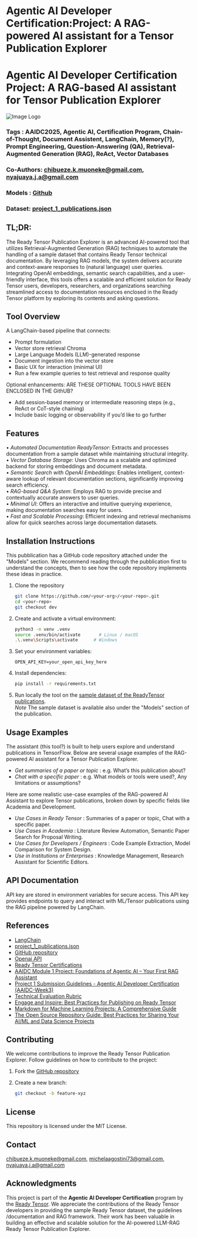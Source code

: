 # Agentic AI Developer Certification:Project: A RAG-powered AI assistant for a Tensor Publication Explorer  
# Agentic AI Developer Certification Project: A RAG-based AI assistant for Tensor Publication Explorer

![Image Logo](ChatGPT_Image_v2_resized.jpg)

### Tags : AAIDC2025, Agentic AI, Certification Program, Chain-of-Thought, Document Assistent, LangChain, Memory(?), Prompt Engineering, Question-Answering (QA), Retrieval-Augmented Generation (RAG), ReAct, Vector Databases
### Co-Authors: chibueze.k.muoneke@gmail.com, nyajuaya.j.a@gmail.com 
### Models : [Github](https://github.com/Joshua-Abok/rag_apk)
### Dataset: [project_1_publications.json](https://drive.google.com/drive/folders/1HAqLXL2W-sh8hqoBb1iSauJ_0wZVRxB9)


## TL;DR:
The Ready Tensor Publication Explorer is an advanced AI-powered tool that utilizes Retrieval-Augmented Generation (RAG) techniques to automate the handling of a sample dataset that contains Ready Tensor technical documentation. By leveraging RAG models, the system delivers accurate and context-aware responses to (natural language) user queries. Integrating OpenAI embeddings, semantic search capabilities, and a user-friendly interface, this tools offers a scalable and efficient solution for Ready Tensor users, developers, researchers, and organizations searching streamlined access to documentation resources enclosed in the Ready Tensor platform by exploring its contents and asking questions. 

 
## Tool Overview 
A LangChain-based pipeline that connects:
- Prompt formulation
- Vector store retrieval Chroma
- Large Language Models (LLM)-generated response
- Document ingestion into the vector store
- Basic UX for interaction (minimal UI)  
- Run a few example queries to test retrieval and response quality

Optional enhancements: ARE THESE OPTIONAL TOOLS HAVE BEEN ENCLOSED IN THE GithUB?  
- Add session-based memory or intermediate reasoning steps (e.g., ReAct or CoT-style chaining)
- Include basic logging or observability if you’d like to go further


## Features
• _Automated Documentation ReadyTensor_: Extracts and processes documentation from a sample dataset while maintaining structural integrity.  
• _Vector Database Storage_: Uses Chroma as a scalable and optimized backend for storing embeddings and document metadata.  
• _Semantic Search with OpenAI Embeddings_: Enables intelligent, context-aware lookup of relevant documentation sections, significantly improving search efficiency.  
• _RAG-based Q&A System_: Employs RAG to provide precise and contextually accurate answers to user queries.  
• _Minimal UI_: Offers an interactive and intuitive querying experience, making documentation searches easy for users.  
• _Fast and Scalable Processing_: Efficient indexing and retrieval mechanisms allow for quick searches across large documentation datasets.  


## Installation Instructions
This pubblication has a GitHub code repository attached under the "Models" section. We recommend reading through the pubblication first to understand the concepts, then to see how the code repository implements these ideas in practice.
1. Clone the repository
   ```bash
   git clone https://github.com/<your-org>/<your-repo>.git
   cd <your-repo>
   git checkout dev
   ```   
2. Create and activate a virtual environment:
   ```bash
   python3 -m venv .venv
   source .venv/bin/activate       # Linux / macOS
   .\.venv\Scripts\activate      # Windows
   ```
4. Set your environment variables:
   ```
   OPEN_API_KEY=your_open_api_key_here  
   ```
8. Install dependencies:
   ```bash
   pip install -r requirements.txt
   ```
9. Run locally the tool on the [sample dataset of the ReadyTensor publications](https://drive.google.com/drive/folders/1HAqLXL2W-sh8hqoBb1iSauJ_0wZVRxB9).  
    _Note_ The sample dataset is available also under the "Models" section of the publication.  


## Usage Examples   
The assistant (this tool?) is built to help users explore and understand publications in TensorFlow. Below are several usage examples of the RAG-powered AI assistant for a  Tensor Publication Explorer.  
- _Get summaries of a paper or topic_  : e.g. What’s this publication about?   
- _Chat with a specific paper_         : e.g. What models or tools were used?, Any limitations or assumptions?

Here are some realistic use-case examples of the RAG-powered AI Assistant to explore Tensor publications, broken down by specific fields like Academia and Development.
- _Use Cases in Ready Tensor_ : Summaries of a paper or topic, Chat with a specific paper.
- _Use Cases in Academia_ : Literature Review Automation, Semantic Paper Search for Proposal Writing.
- _Use Cases for Developers / Engineers_ :  Code Example Extraction, Model Comparison for System Design.
- _Use in Institutions or Enterprises_ : Knowledge Management, Research Assistant for Scientific Editors.


## API Documentation
API key are stored in environment variables for secure access. This API key provides endpoints to query and interact with ML/Tensor publications using the RAG pipeline powered by LangChain.


## References
- [LangChain](https://www.langchain.com/langchain)    
- [project_1_publications.json](https://drive.google.com/drive/folders/1HAqLXL2W-sh8hqoBb1iSauJ_0wZVRxB9)    
- [GitHub repository](https://github.com/Joshua-Abok/rag_apk)               
- [Openai API](https://platform.openai.com/account/api-keys)                 
- [Ready Tensor Certifications](https://app.readytensor.ai/hubs/ready_tensor_certifications)
- [AAIDC Module 1 Project: Foundations of Agentic AI – Your First RAG Assistant](https://app.readytensor.ai/publications/aaidc-module-1-project-foundations-of-agentic-ai-your-first-rag-assistant-4n07ViGCey0l)
- [Project 1 Submission Guidelines - Agentic AI Developer Certification (AAIDC-Week3)](https://app.readytensor.ai/publications/project-1-submission-guidelines-agentic-ai-developer-certification-aaidc-week3-BblNcQTBi5Os)  
- [Technical Evaluation Rubric](https://app.readytensor.ai/publications/WsaE5uxLBqnH)
- [Engage and Inspire: Best Practices for Publishing on Ready Tensor](https://app.readytensor.ai/publications/engage_and_inspire_best_practices_for_publishing_on_ready_tensor_SBgkOyUsP8qQ)
- [Markdown for Machine Learning Projects: A Comprehensive Guide](https://app.readytensor.ai/publications/markdown_for_machine_learning_projects_a_comprehensive_guide_LX9cbIx7mQs9)
- [The Open Source Repository Guide: Best Practices for Sharing Your AI/ML and Data Science Projects](https://app.readytensor.ai/publications/best-practices-for-ai-project-code-repositories-0llldKKtn8Xb)


## Contributing
We welcome contributions to improve the Ready Tensor Publication Explorer. Follow guidelines on how to contribute to the project:
1. Fork the [GitHub repository](https://github.com/Joshua-Abok/rag_apk)
   
2. Create a new branch:
   ```bash
   git checkout -b feature-xyz
   ```

## License
This repository is licensed under the MIT License. 


## Contact
chibueze.k.muoneke@gmail.com, michelaagostini73@gmail.com, nyajuaya.j.a@gmail.com 


## Acknowledgments
This project is part of the **Agentic AI Developer Certification**  program by the [Ready Tensor](https://www.readytensor.ai). We appreciate the contributions of the Ready Tensor developers in providing the sample Ready Tensor dataset, the guidelines /documentation and RAG framework. Their work has been valuable in building an effective and scalable solution for the AI-powered LLM-RAG Ready Tensor Publication Explorer.

